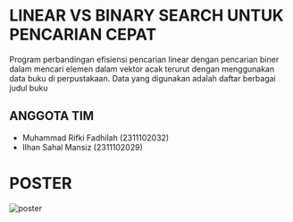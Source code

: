 # LINEAR VS BINARY SEARCH UNTUK PENCARIAN CEPAT
Program perbandingan efisiensi pencarian linear dengan pencarian biner dalam mencari elemen dalam vektor acak terurut dengan menggunakan data buku di perpustakaan. Data yang digunakan adalah daftar berbagai judul buku

## ANGGOTA TIM
- Muhammad Rifki Fadhilah (2311102032)
- Ilhan Sahal Mansiz (2311102029)

# POSTER
![poster](https://github.com/user-attachments/assets/eb135a45-64ba-40df-baf1-50f4cd505b99)
